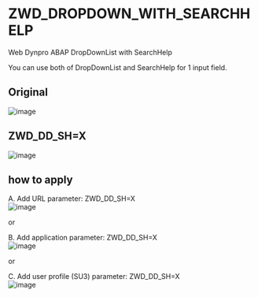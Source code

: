 # ZWD_DROPDOWN_WITH_SEARCHHELP
Web Dynpro ABAP DropDownList with SearchHelp

You can use both of DropDownList and SearchHelp for 1 input field.

## Original
![image](https://user-images.githubusercontent.com/75079431/128828973-52eb2182-82da-4ddf-b731-7e6443eb12b5.png)

## ZWD_DD_SH=X
![image](https://user-images.githubusercontent.com/75079431/128829015-25138132-8a25-40a2-b299-103e1b7bb474.png)


## how to apply
A. Add URL parameter: ZWD_DD_SH=X<BR>
![image](https://user-images.githubusercontent.com/75079431/128829868-4c6b2af1-2b15-48ad-9d1d-c1c7ed56f190.png)

or

B. Add application parameter: ZWD_DD_SH=X<BR>
![image](https://user-images.githubusercontent.com/75079431/128830140-f6dcf9ae-8f54-4420-a42a-17b2239f1510.png)

or

C. Add user profile (SU3) parameter: ZWD_DD_SH=X<BR>
![image](https://user-images.githubusercontent.com/75079431/128829804-07a38f34-3759-4b02-93fe-f9b319961d9e.png)
